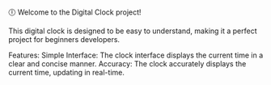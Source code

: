 🕕 Welcome to the Digital Clock project!

This digital clock is designed to be easy to understand, making it a perfect project for beginners developers.

Features:
Simple Interface: The clock interface displays the current time in a clear and concise manner.
Accuracy: The clock accurately displays the current time, updating in real-time.
